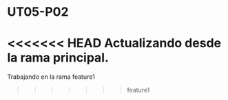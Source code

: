 # UT05-P02
<<<<<<< HEAD
Actualizando desde la rama principal.
=======
Trabajando en la rama feature1
>>>>>>> feature1
